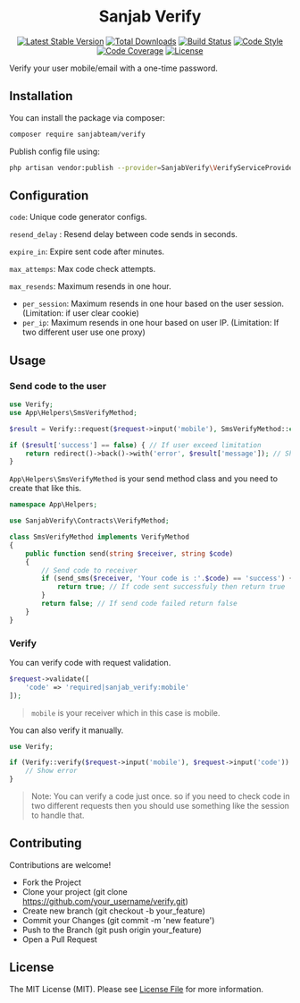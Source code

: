 <h1 align="center">Sanjab Verify</h1>

<div align="center">

[![Latest Stable Version](https://poser.pugx.org/sanjabteam/verify/v/stable)](https://packagist.org/packages/sanjabteam/verify)
[![Total Downloads](https://poser.pugx.org/sanjabteam/verify/downloads)](https://packagist.org/packages/sanjabteam/verify)
[![Build Status](https://travis-ci.com/sanjabteam/verify.svg?branch=master)](https://travis-ci.com/sanjabteam/verify)
[![Code Style](https://github.styleci.io/repos/214197383/shield)](https://github.styleci.io/repos/214197383)
[![Code Coverage](https://codecov.io/gh/sanjabteam/verify/branch/master/graph/badge.svg?sanitize=true)](https://codecov.io/gh/sanjabteam/verify)
[![License](https://poser.pugx.org/sanjabteam/verify/license)](https://packagist.org/packages/sanjabteam/verify)

</div>

Verify your user mobile/email with a one-time password.

## Installation

You can install the package via composer:

```bash
composer require sanjabteam/verify
```

Publish config file using:

```bash
php artisan vendor:publish --provider=SanjabVerify\VerifyServiceProvider
```

## Configuration
`code`: Unique code generator configs.

`resend_delay` : Resend delay between code sends in seconds.

`expire_in`: Expire sent code after minutes.

`max_attemps`: Max code check attempts.

`max_resends`: Maximum resends in one hour.

* `per_session`: Maximum resends in one hour based on the user session. (Limitation: if user clear cookie)
* `per_ip`: Maximum resends in one hour based on user IP. (Limitation: If two different user use one proxy)

## Usage

### Send code to the user

```php
use Verify;
use App\Helpers\SmsVerifyMethod;

$result = Verify::request($request->input('mobile'), SmsVerifyMethod::class);

if ($result['success'] == false) { // If user exceed limitation
    return redirect()->back()->with('error', $result['message']); // Show error message
}
```

`App\Helpers\SmsVerifyMethod` is your send method class and you need to create that like this.

```php
namespace App\Helpers;

use SanjabVerify\Contracts\VerifyMethod;

class SmsVerifyMethod implements VerifyMethod
{
    public function send(string $receiver, string $code)
    {
        // Send code to receiver
        if (send_sms($receiver, 'Your code is :'.$code) == 'success') {
            return true; // If code sent successfuly then return true
        }
        return false; // If send code failed return false
    }
}

```

### Verify
You can verify code with request validation.

```php
$request->validate([
    'code' => 'required|sanjab_verify:mobile'
]);
```
> `mobile` is your receiver which in this case is mobile.

You can also verify it manually.
```php
use Verify;

if (Verify::verify($request->input('mobile'), $request->input('code')) == false) {
    // Show error
}
```
> Note: You can verify a code just once. so if you need to check code in two different requests then you should use something like the session to handle that.

## Contributing

Contributions are welcome!

* Fork the Project
* Clone your project (git clone https://github.com/your_username/verify.git)
* Create new branch (git checkout -b your_feature)
* Commit your Changes (git commit -m 'new feature')
* Push to the Branch (git push origin your_feature)
* Open a Pull Request

## License

The MIT License (MIT). Please see [License File](LICENSE.md) for more information.
